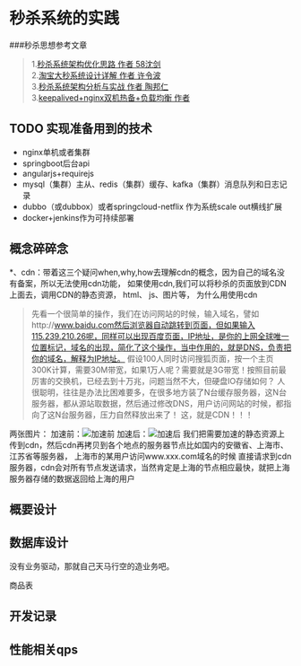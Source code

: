 # 秒杀系统的实践
###秒杀思想参考文章
> 1.[秒杀系统架构优化思路 作者 58沈剑](http://mp.weixin.qq.com/s?__biz=MjM5ODYxMDA5OQ==&mid=404475742&idx=1&sn=7056f388d5f1c664ccbc28d84bb82942)<br />
> 2.[淘宝大秒系统设计详解 作者 许令波](http://mp.weixin.qq.com/s?__biz=MjM5MjAwODM4MA==&mid=402863260&idx=1&sn=c0ff9490d060a39361774acc17d1460c&scene=0#wechat_redirect)<br />
> 3.[秒杀系统架构分析与实战 作者 陶邦仁](http://my.oschina.net/xianggao/blog/524943)<br />
> 3.[keepalived+nginx双机热备+负载均衡 作者 ](http://blog.csdn.net/e421083458/article/details/30092795)<br />

## TODO 实现准备用到的技术
* nginx单机或者集群
* springboot后台api
* angularjs+requirejs
* mysql（集群）主从、redis（集群）缓存、kafka（集群）消息队列和日志记录
* dubbo（或dubbox）或者springcloud-netflix 作为系统scale out横线扩展
* docker+jenkins作为可持续部署

## 概念碎碎念
*、cdn：带着这三个疑问when,why,how去理解cdn的概念，因为自己的域名没有备案，所以无法使用cdn功能，
如果使用cdn,我们可以将秒杀的页面放到CDN上面去，调用CDN的静态资源， html、 js、图片等，
为什么用使用cdn
>先看一个很简单的操作，我们在访问网站的时候，输入域名，譬如http://www.baidu.com然后浏览器自动跳转到页面，但如果输入115.239.210.26呢，同样可以出现百度页面，IP地址，是你的上网全球唯一位置标记，域名的出现，简化了这个操作，当中作用的，就是DNS，负责把你的域名，解释为IP地址。
 假设100人同时访问搜狐页面，按一个主页300K计算，需要30M带宽，如果1万人呢？需要就是3G带宽！按照目前最厉害的交换机，已经去到十万兆，问题当然不大，但硬盘IO存储如何？
 人很聪明，往往是办法比困难要多，在很多地方装了N台缓存服务器，这N台服务器，都从源站取数据，然后通过修改DNS，用户访问网站的时候，都指向了这N台服务器，压力自然释放出来了！
 这，就是CDN！！！

 两张图片：
    加速前：![加速前](http://o8c5x5dg6.bkt.clouddn.com/QQ%E6%88%AA%E5%9B%BE20160606134349.jpg)
    加速后：![加速后](http://o8c5x5dg6.bkt.clouddn.com/QQ%E6%88%AA%E5%9B%BE20160606134359.jpg)
    我们把需要加速的静态资源上传到cdn，然后cdn再拷贝到各个地点的服务器节点比如国内的安徽省、上海市、江苏省等服务器， 上海市的某用户访问www.xxx.com域名的时候
    直接请求到cdn服务器，cdn会对所有节点发送请求，当然肯定是上海的节点相应最快，就把上海服务器存储的数据返回给上海的用户


## 概要设计

## 数据库设计
   没有业务驱动，那就自己天马行空的造业务吧。

   商品表





## 开发记录



## 性能相关qps